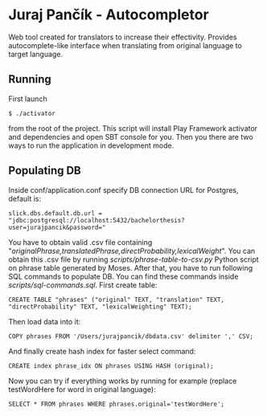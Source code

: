 Juraj Pančík - Autocompletor
=================================

Web tool created for translators to increase their effectivity. Provides autocomplete-like interface when translating from original language to target language.

## Running

First launch

    $ ./activator

from the root of the project. This script will install Play Framework activator and dependencies and open SBT console for you. Then you there are two ways to run the application in development mode.

## Populating DB

Inside conf/application.conf specify DB connection URL for Postgres, default is:

    slick.dbs.default.db.url = "jdbc:postgresql://localhost:5432/bachelorthesis?user=jurajpancik&password="    
    
You have to obtain valid .csv file containing "*originalPhrase,translatedPhrase,directProbability,lexicalWeight*". You can obtain this .csv file by running *scripts/phrase-table-to-csv.py* Python script on phrase table generated by Moses. After that, you have to run following SQL commands to populate DB. You can find these commands inside *scripts/sql-commands.sql*. First create table:

    CREATE TABLE "phrases" ("original" TEXT, "translation" TEXT, "directProbability" TEXT, "lexicalWeighting" TEXT);
    
Then load data into it:

    COPY phrases FROM '/Users/jurajpancik/dbdata.csv' delimiter ',' CSV;

And finally create hash index for faster select command:

    CREATE index phrase_idx ON phrases USING HASH (original);
    
Now you can try if everything works by running for example (replace testWordHere for word in original language):

    SELECT * FROM phrases WHERE phrases.original='testWordHere';
